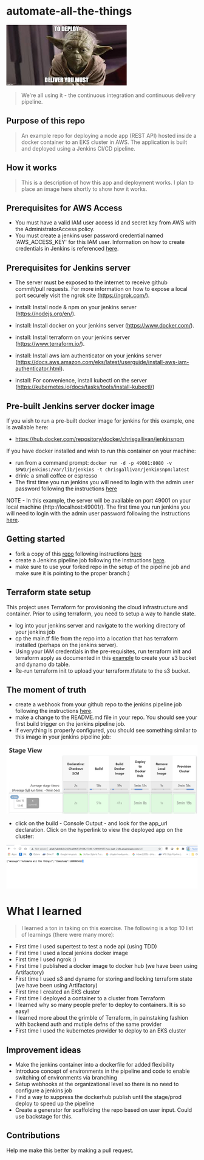 
# automate-all-the-things
![](/images/yoda.jfif)

> We're all using it - the continuous integration and continuous delivery pipeline. 

## Purpose of this repo

> An example repo for deploying a node app (REST API) hosted inside a docker container to an EKS cluster in AWS. The application is built and deployed using a Jenkins CI/CD pipeline.

## How it works

> This is a description of how this app and deployment works. I plan to place an image here shortly to show how it works.


## Prerequisites for AWS Access

- You must have a valid IAM user access id and secret key from AWS with the AdministratorAccess policy.
- You must create a jenkins user password credential named 'AWS_ACCESS_KEY' for this IAM user. Information on how to create credentials in Jenkins is referenced [here](https://www.jenkins.io/doc/book/using/using-credentials/). 

## Prerequisites for Jenkins server

- The server must be exposed to the internet to receive github commit/pull requests. For more information on how to expose a local port securely visit the ngrok site (https://ngrok.com/).

- install: Install node & npm on your jenkins server (https://nodejs.org/en/).
- install: Install docker on your jenkins server (https://www.docker.com/).
- install: Install terraform  on your jenkins server (https://www.terraform.io/).
- install: Install aws iam authenticator on your jenkins server (https://docs.aws.amazon.com/eks/latest/userguide/install-aws-iam-authenticator.html).
- install: For convenience, install kubectl on the server (https://kubernetes.io/docs/tasks/tools/install-kubectl/)

## Pre-built Jenkins server docker image

If you wish to run a pre-built docker image for jenkins for this example, one is available here:

- https://hub.docker.com/repository/docker/chrisgallivan/jenkinsnpm

If you have docker installed and wish to run this container on your machine:

- run from a command prompt: `docker run -d -p 49001:8080 -v $PWD/jenkins:/var/lib/jenkins -t chrisgallivan/jenkinsnpm:latest`
- drink: a small coffee or espresso
- The first time you run jenkins you will need to login with the admin user password following the instructions [here](https://www.jenkins.io/doc/book/installing/linux/#setup)

NOTE - In this example, the server will be available on port 49001 on your local machine (http://localhost:49001/).
The first time you run jenkins you will need to login with the admin user password following the instructions [here](https://www.jenkins.io/doc/book/installing/linux/#setup-wizard).

## Getting started

- fork a copy of this [repo](https://github.com/chrisgallivan/automate-all-the-things) following instructions [here](https://docs.github.com/en/free-pro-team@latest/github/getting-started-with-github/fork-a-repo)
- create a Jenkins pipeline job following the instructions [here](https://www.jenkins.io/doc/book/pipeline/getting-started/#defining-a-pipeline-in-scm).
- make sure to use your forked repo in the setup of the pipeline job and make sure it is pointing to the proper branch:)

## Terraform state setup

This project uses Terraform for provisioning the cloud infrastructure and container. Prior to using terraform, you need to setup a way to handle state. 
- log into your jenkins server and navigate to the working directory of your jenkins job
- cp the main.tf file from the repo into a location that has terraform installed (perhaps on the jenkins server). 
- Using your IAM credentials in the pre-requisites, run terraform init and terraform apply as documented in this [example](https://blog.gruntwork.io/how-to-manage-terraform-state-28f5697e68fa) to create your s3 bucket and dynamo db table. 
- Re-run terraform init to upload your terraform.tfstate to the s3 bucket.

## The moment of truth

- create a webhook from your github repo to the jenkins pipeline job following the instructions [here](https://dzone.com/articles/adding-a-github-webhook-in-your-jenkins-pipeline).
- make a change to the README.md file in your repo. You should see your first build trigger on the jenkins pipeline job.
- if everything is properly configured, you should see something similar to this image in your jenkins pipeline job:

![](./images/success.png)

- click on the build - Console Output  - and look for the app_url declaration. Click on the hyperlink to view the deployed app on the cluster:

![](./images/app_url.png)

# What I learned

> I learned a ton in taking on this exercise. The following is a top 10 list of learnings (there were many more):

- First time I used supertest to test a node api (using TDD)
- First time I used a local jenkins docker image
- First time I used ngrok :)
- First time I published a docker image to docker hub (we have been using Artifactory)
- First time I used s3 and dynamo for storing and locking terraform state (we have been using Artifactory)
- First time I created an EKS cluster
- First time I deployed a container to a cluster from Terraform
- I learned why so many people prefer to deploy to containers. It is so easy!
- I learned more about the grimble of Terraform, in painstaking fashion with backend auth and mutiple defns of the same provider
- First time I used the kubernetes provider to deploy to an EKS cluster


## Improvement ideas

- Make the jenkins container into a dockerfile for added flexibility
- Introduce concept of environments in the pipeline and code to enable switching of environments via branching
- Setup webhooks at the organizational level so there is no need to configure a jenkins job
- Find a way to suppress the dockerhub publish until the stage/prod deploy to speed up the pipeline
- Create a generator for scaffolding the repo based on user input. Could use backstage for this.


## Contributions
Help me make this better by making a pull request.
